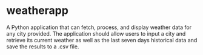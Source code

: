 # weatherapp
A Python application that can fetch, process, and display weather data for any city provided. The application should allow users to input a city and retrieve its current weather as well as the last seven days historical data and save the results to a .csv file.
